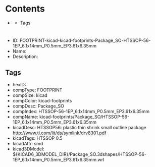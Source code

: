 



Contents
========

* [](#)
	* [Tags](#tags)

# 

- ID: FOOTPRINT-kicad-kicad-footprints-Package_SO-HTSSOP-56-1EP_6.1x14mm_P0.5mm_EP3.61x6.35mm
- Name: 
- Description: 

## Tags

- hexID: 
- oompType: FOOTPRINT
- oompSize: kicad
- oompColor: kicad-footprints
- oompDesc: Package_SO
- oompIndex: HTSSOP-56-1EP_6.1x14mm_P0.5mm_EP3.61x6.35mm
- oompName: kicad-footprints/Package_SO/HTSSOP-56-1EP_6.1x14mm_P0.5mm_EP3.61x6.35mm
- kicadDesc: HTSSOP56: plastic thin shrink small outline package http://www.ti.com/lit/ds/symlink/drv8301.pdf
- kicadTags: HTSSOP 0.5
- kicadAttr: smd
- kicad3DModel: ${KICAD6_3DMODEL_DIR}/Package_SO.3dshapes/HTSSOP-56-1EP_6.1x14mm_P0.5mm_EP3.61x6.35mm.wrl
